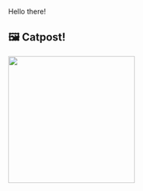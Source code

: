 Hello there!



## 🖼️ Catpost!

<sub>
    <img src="https://cdn2.thecatapi.com/images/8kq.gif" height="256">
</sub>

